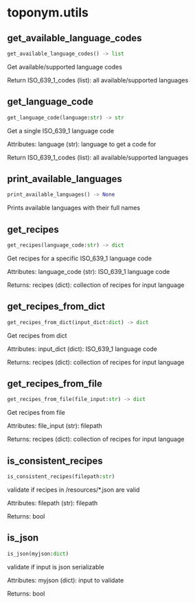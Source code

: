 # toponym.utils

## get_available_language_codes
```python
get_available_language_codes() -> list
```
Get available/supported language codes

Return
    ISO_639_1_codes (list): all available/supported languages

## get_language_code
```python
get_language_code(language:str) -> str
```
Get a single ISO_639_1 language code

Attributes:
    language (str): language to get a code for

Return
    ISO_639_1_codes (list): all available/supported languages

## print_available_languages
```python
print_available_languages() -> None
```
Prints available languages with their full names

## get_recipes
```python
get_recipes(language_code:str) -> dict
```
Get recipes for a specific ISO_639_1 language code

Attributes:
    language_code (str): ISO_639_1 language code

Returns:
    recipes (dict): collection of recipes for input language

## get_recipes_from_dict
```python
get_recipes_from_dict(input_dict:dict) -> dict
```
Get recipes from dict

Attributes:
    input_dict (dict): ISO_639_1 language code

Returns:
    recipes (dict): collection of recipes for input language

## get_recipes_from_file
```python
get_recipes_from_file(file_input:str) -> dict
```
Get recipes from file

Attributes:
    file_input (str): filepath

Returns:
    recipes (dict): collection of recipes for input language

## is_consistent_recipes
```python
is_consistent_recipes(filepath:str)
```
validate if recipes in /resources/*.json are valid

Attributes:
    filepath (str): filepath

Returns:
    bool

## is_json
```python
is_json(myjson:dict)
```
validate if input is json serializable

Attributes:
    myjson (dict): input to validate

Returns:
    bool

